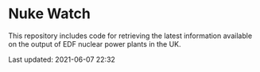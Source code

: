 # Nuke Watch

This repository includes code for retrieving the latest information available on the output of EDF nuclear power plants in the UK.

Last updated: 2021-06-07 22:32